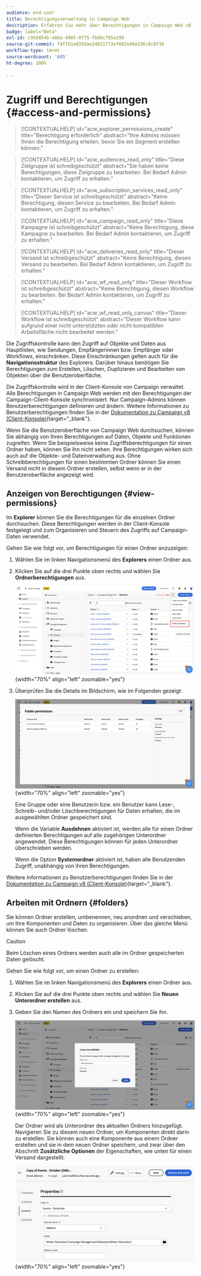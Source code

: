 ```yaml
---
audience: end-user
title: Berechtigungsverwaltung in Campaign Web
description: Erfahren Sie mehr über Berechtigungen in Campaign Web v8
badge: label="Beta"
exl-id: c95b854b-ebbe-4985-8f75-fb6bc795a399
source-git-commit: f4ffb1e033dae3d631772ef602e48e336c8c0f16
workflow-type: tm+mt
source-wordcount: '605'
ht-degree: 100%

---
```


# Zugriff und Berechtigungen {#access-and-permissions}

>[!CONTEXTUALHELP]
>id="acw_explorer_permissions_create"
>title="Berechtigung erforderlich"
>abstract="Ihre Admins müssen Ihnen die Berechtigung erteilen, bevor Sie ein Segment erstellen können."


>[!CONTEXTUALHELP]
>id="acw_audiences_read_only"
>title="Diese Zielgruppe ist schreibgeschützt"
>abstract="Sie haben keine Berechtigungen, diese Zielgruppe zu bearbeiten. Bei Bedarf Admin kontaktieren, um Zugriff zu erhalten."


>[!CONTEXTUALHELP]
>id="acw_subscription_services_read_only"
>title="Dieser Service ist schreibgeschützt"
>abstract="Keine Berechtigung, diesen Service zu bearbeiten. Bei Bedarf Admin kontaktieren, um Zugriff zu erhalten."


>[!CONTEXTUALHELP]
>id="acw_campaign_read_only"
>title="Diese Kampagne ist schreibgeschützt"
>abstract="Keine Berechtigung, diese Kampagne zu bearbeiten. Bei Bedarf Admin kontaktieren, um Zugriff zu erhalten."

>[!CONTEXTUALHELP]
>id="acw_deliveries_read_only"
>title="Dieser Versand ist schreibgeschützt"
>abstract="Keine Berechtigung, diesen Versand zu bearbeiten. Bei Bedarf Admin kontaktieren, um Zugriff zu erhalten."


>[!CONTEXTUALHELP]
>id="acw_wf_read_only"
>title="Dieser Workflow ist schreibgeschützt"
>abstract="Keine Berechtigung, diesen Workflow zu bearbeiten. Bei Bedarf Admin kontaktieren, um Zugriff zu erhalten."

>[!CONTEXTUALHELP]
>id="acw_wf_read_only_canvas"
>title="Dieser Workflow ist schreibgeschützt"
>abstract="Dieser Workflow kann aufgrund einer nicht unterstützten oder nicht kompatiblen Arbeitsfläche nicht bearbeitet werden."

Die Zugriffskontrolle kann den Zugriff auf Objekte und Daten aus Hauptlisten, wie Sendungen, Empfängerinnen bzw. Empfänger oder Workflows, einschränken. Diese Einschränkungen gelten auch für die **Navigationsstruktur** des Explorers. Darüber hinaus benötigen Sie Berechtigungen zum Erstellen, Löschen, Duplizieren und Bearbeiten von Objekten über die Benutzeroberfläche.

Die Zugriffskontrolle wird in der Client-Konsole von Campaign verwaltet. Alle Berechtigungen in Campaign Web werden mit den Berechtigungen der Campaign-Client-Konsole synchronisiert. Nur Campaign-Admins können Benutzerberechtigungen definieren und ändern. Weitere Informationen zu Benutzerberechtigungen finden Sie in der [Dokumentation zu Campaign v8 (Client-Konsole)](https://experienceleague.adobe.com/docs/campaign/campaign-v8/admin/permissions/gs-permissions.html?lang=de){target="_blank"}.

Wenn Sie die Benutzeroberfläche von Campaign Web durchsuchen, können Sie abhängig von Ihren Berechtigungen auf Daten, Objekte und Funktionen zugreifen. Wenn Sie beispielsweise keine Zugriffsberechtigungen für einen Ordner haben, können Sie ihn nicht sehen. Ihre Berechtigungen wirken sich auch auf die Objekte- und Datenverwaltung aus. Ohne Schreibberechtigungen für einen bestimmten Ordner können Sie einen Versand nicht in diesem Ordner erstellen, selbst wenn er in der Benutzeroberfläche angezeigt wird.

## Anzeigen von Berechtigungen {#view-permissions}

Im **Explorer** können Sie die Berechtigungen für die einzelnen Ordner durchsuchen. Diese Berechtigungen werden in der Client-Konsole festgelegt und zum Organisieren und Steuern des Zugriffs auf Campaign-Daten verwendet.

Gehen Sie wie folgt vor, um Berechtigungen für einen Ordner anzuzeigen:

1. Wählen Sie im linken Navigationsmenü des **Explorers** einen Ordner aus.
1. Klicken Sie auf die drei Punkte oben rechts und wählen Sie **Ordnerberechtigungen** aus.

   ![](assets/permissions-view-menu.png){width="70%" align="left" zoomable="yes"}

1. Überprüfen Sie die Details im Bildschirm, wie im Folgenden gezeigt:

   ![](assets/permissions-view-screen.png){width="70%" align="left" zoomable="yes"}

   Eine Gruppe oder eine Benutzerin bzw. ein Benutzer kann Lese-, Schreib- und/oder Löschberechtigungen für Daten erhalten, die im ausgewählten Ordner gespeichert sind.

   Wenn die Variable **Ausdehnen** aktiviert ist, werden alle für einen Ordner definierten Berechtigungen auf alle zugehörigen Unterordner angewendet. Diese Berechtigungen können für jeden Unterordner überschrieben werden.

   Wenn die Option **Systemordner** aktiviert ist, haben alle Benutzenden Zugriff, unabhängig von ihren Berechtigungen.

Weitere Informationen zu Benutzerberechtigungen finden Sie in der [Dokumentation zu Campaign v8 (Client-Konsole)](https://experienceleague.adobe.com/docs/campaign/campaign-v8/admin/permissions/folder-permissions.html?lang=de){target="_blank"}.


## Arbeiten mit Ordnern {#folders}

Sie können Ordner erstellen, umbenennen, neu anordnen und verschieben, um Ihre Komponenten und Daten zu organisieren. Über das gleiche Menü können Sie auch Ordner löschen.

>[!CAUTION]
>
>Beim Löschen eines Ordners werden auch alle im Ordner gespeicherten Daten gelöscht.

Gehen Sie wie folgt vor, um einen Ordner zu erstellen:

1. Wählen Sie im linken Navigationsmenü des **Explorers** einen Ordner aus.
1. Klicken Sie auf die drei Punkte oben rechts und wählen Sie **Neuen Unterordner erstellen** aus.
1. Geben Sie den Namen des Ordners ein und speichern Sie ihn.

   ![](assets/create-new-subfolder.png){width="70%" align="left" zoomable="yes"}

   Der Ordner wird als Unterordner des aktuellen Ordners hinzugefügt. Navigieren Sie zu diesem neuen Ordner, um Komponenten direkt darin zu erstellen. Sie können auch eine Komponente aus einem Ordner erstellen und sie in dem neuen Ordner speichern, und zwar über den Abschnitt **Zusätzliche Optionen** der Eigenschaften, wie unten für einen Versand dargestellt:

   ![](assets/delivery-properties-folder.png){width="70%" align="left" zoomable="yes"}
